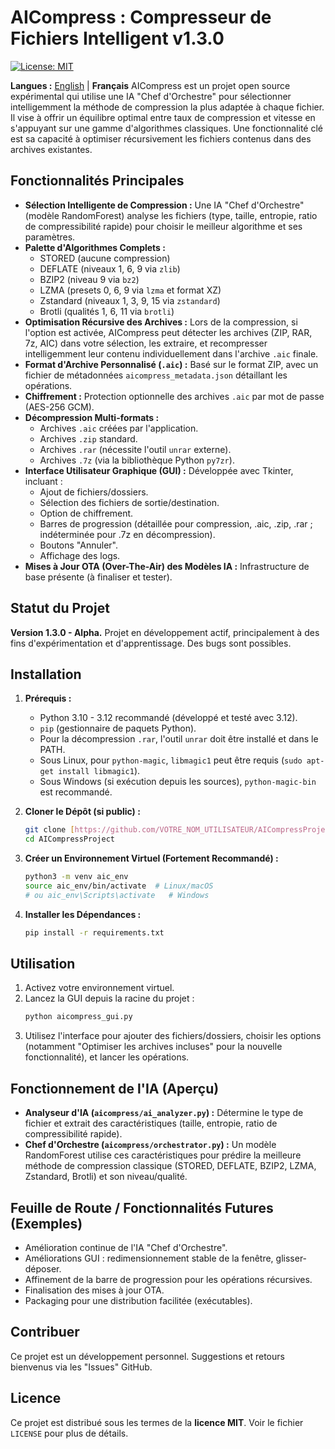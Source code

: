 # AICompress : Compresseur de Fichiers Intelligent v1.3.0

[![License: MIT](https://img.shields.io/badge/License-MIT-yellow.svg)](https://opensource.org/licenses/MIT)

**Langues :** [English](./README.md) | **Français**
AICompress est un projet open source expérimental qui utilise une IA "Chef d'Orchestre" pour sélectionner intelligemment la méthode de compression la plus adaptée à chaque fichier. Il vise à offrir un équilibre optimal entre taux de compression et vitesse en s'appuyant sur une gamme d'algorithmes classiques. Une fonctionnalité clé est sa capacité à optimiser récursivement les fichiers contenus dans des archives existantes.

## Fonctionnalités Principales

* **Sélection Intelligente de Compression :** Une IA "Chef d'Orchestre" (modèle RandomForest) analyse les fichiers (type, taille, entropie, ratio de compressibilité rapide) pour choisir le meilleur algorithme et ses paramètres.
* **Palette d'Algorithmes Complets :**
    * STORED (aucune compression)
    * DEFLATE (niveaux 1, 6, 9 via `zlib`)
    * BZIP2 (niveau 9 via `bz2`)
    * LZMA (presets 0, 6, 9 via `lzma` et format XZ)
    * Zstandard (niveaux 1, 3, 9, 15 via `zstandard`)
    * Brotli (qualités 1, 6, 11 via `brotli`)
* **Optimisation Récursive des Archives :** Lors de la compression, si l'option est activée, AICompress peut détecter les archives (ZIP, RAR, 7z, AIC) dans votre sélection, les extraire, et recompresser intelligemment leur contenu individuellement dans l'archive `.aic` finale.
* **Format d'Archive Personnalisé (`.aic`) :** Basé sur le format ZIP, avec un fichier de métadonnées `aicompress_metadata.json` détaillant les opérations.
* **Chiffrement :** Protection optionnelle des archives `.aic` par mot de passe (AES-256 GCM).
* **Décompression Multi-formats :**
    * Archives `.aic` créées par l'application.
    * Archives `.zip` standard.
    * Archives `.rar` (nécessite l'outil `unrar` externe).
    * Archives `.7z` (via la bibliothèque Python `py7zr`).
* **Interface Utilisateur Graphique (GUI) :** Développée avec Tkinter, incluant :
    * Ajout de fichiers/dossiers.
    * Sélection des fichiers de sortie/destination.
    * Option de chiffrement.
    * Barres de progression (détaillée pour compression, .aic, .zip, .rar ; indéterminée pour .7z en décompression).
    * Boutons "Annuler".
    * Affichage des logs.
* **Mises à Jour OTA (Over-The-Air) des Modèles IA :** Infrastructure de base présente (à finaliser et tester).

## Statut du Projet

**Version 1.3.0 - Alpha.**
Projet en développement actif, principalement à des fins d'expérimentation et d'apprentissage. Des bugs sont possibles.

## Installation

1.  **Prérequis :**
    * Python 3.10 - 3.12 recommandé (développé et testé avec 3.12).
    * `pip` (gestionnaire de paquets Python).
    * Pour la décompression `.rar`, l'outil `unrar` doit être installé et dans le PATH.
    * Sous Linux, pour `python-magic`, `libmagic1` peut être requis (`sudo apt-get install libmagic1`).
    * Sous Windows (si exécution depuis les sources), `python-magic-bin` est recommandé.

2.  **Cloner le Dépôt (si public) :**
    ```bash
    git clone [https://github.com/VOTRE_NOM_UTILISATEUR/AICompressProject.git](https://github.com/VOTRE_NOM_UTILISATEUR/AICompressProject.git)
    cd AICompressProject
    ```

3.  **Créer un Environnement Virtuel (Fortement Recommandé) :**
    ```bash
    python3 -m venv aic_env
    source aic_env/bin/activate  # Linux/macOS
    # ou aic_env\Scripts\activate   # Windows
    ```

4.  **Installer les Dépendances :**
    ```bash
    pip install -r requirements.txt
    ```

## Utilisation

1.  Activez votre environnement virtuel.
2.  Lancez la GUI depuis la racine du projet :
    ```bash
    python aicompress_gui.py
    ```
3.  Utilisez l'interface pour ajouter des fichiers/dossiers, choisir les options (notamment "Optimiser les archives incluses" pour la nouvelle fonctionnalité), et lancer les opérations.

## Fonctionnement de l'IA (Aperçu)

* **Analyseur d'IA (`aicompress/ai_analyzer.py`) :** Détermine le type de fichier et extrait des caractéristiques (taille, entropie, ratio de compressibilité rapide).
* **Chef d'Orchestre (`aicompress/orchestrator.py`) :** Un modèle RandomForest utilise ces caractéristiques pour prédire la meilleure méthode de compression classique (STORED, DEFLATE, BZIP2, LZMA, Zstandard, Brotli) et son niveau/qualité.

## Feuille de Route / Fonctionnalités Futures (Exemples)

* Amélioration continue de l'IA "Chef d'Orchestre".
* Améliorations GUI : redimensionnement stable de la fenêtre, glisser-déposer.
* Affinement de la barre de progression pour les opérations récursives.
* Finalisation des mises à jour OTA.
* Packaging pour une distribution facilitée (exécutables).

## Contribuer


Ce projet est un développement personnel. Suggestions et retours bienvenus via les "Issues" GitHub.

## Licence

Ce projet est distribué sous les termes de la **licence MIT**.
Voir le fichier `LICENSE` pour plus de détails.
